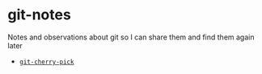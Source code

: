 # git-notes
Notes and observations about git so I can share them and find them again later

- [`git-cherry-pick`](./git-cherry-pick.md)
